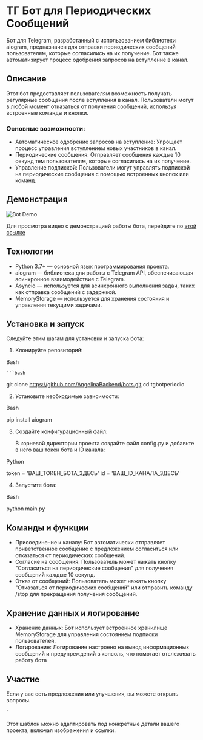 # ТГ Бот для Периодических Сообщений

Бот для Telegram, разработанный с использованием библиотеки aiogram, предназначен для отправки периодических сообщений пользователям, которые согласились на их получение. Бот также автоматизирует процесс одобрения запросов на вступление в канал.

## Описание

Этот бот предоставляет пользователям возможность получать регулярные сообщения после вступления в канал. Пользователи могут в любой момент отказаться от получения сообщений, используя встроенные команды и кнопки.

### Основные возможности:

- Автоматическое одобрение запросов на вступление: Упрощает процесс управления вступлением новых участников в канал.
- Периодические сообщения: Отправляет сообщения каждые 10 секунд тем пользователям, которые согласились на их получение.
- Управление подпиской: Пользователи могут управлять подпиской на периодические сообщения с помощью встроенных кнопок или команд.

## Демонстрация

![Bot Demo](https://via.placeholder.com/600x300) <!-- Замените URL на изображение демонстрации работы бота -->

Для просмотра видео с демонстрацией работы бота, перейдите по [этой ссылке](https://www.youtube.com/watch?v=example) <!-- Замените ссылку на ваше видео -->

## Технологии

- Python 3.7+ — основной язык программирования проекта.
- aiogram — библиотека для работы с Telegram API, обеспечивающая асинхронное взаимодействие с Telegram.
- Asyncio — используется для асинхронного выполнения задач, таких как отправка сообщений с задержкой.
- MemoryStorage — используется для хранения состояния и управления текущими задачами.

## Установка и запуск

Следуйте этим шагам для установки и запуска бота:

1. Клонируйте репозиторий:

  
Bash

    ```bash
   git clone https://github.com/AngelinaBackend/bots.git
   cd tgbotperiodic
   
2. Установите необходимые зависимости:

  
Bash

   pip install aiogram
   
3. Создайте конфигурационный файл:

   В корневой директории проекта создайте файл config.py и добавьте в него ваш токен бота и ID канала:

  
Python

   token = 'ВАШ_ТОКЕН_БОТА_ЗДЕСЬ'
   id = 'ВАШ_ID_КАНАЛА_ЗДЕСЬ'
   
4. Запустите бота:

  
Bash

   python main.py
   
## Команды и функции

- Присоединение к каналу: Бот автоматически отправляет приветственное сообщение с предложением согласиться или отказаться от периодических сообщений.
- Согласие на сообщения: Пользователь может нажать кнопку "Согласиться на периодические сообщения" для получения сообщений каждые 10 секунд.
- Отказ от сообщений: Пользователь может нажать кнопку "Отказаться от периодических сообщений" или отправить команду /stop для прекращения получения сообщений.

## Хранение данных и логирование

- Хранение данных: Бот использует встроенное хранилище MemoryStorage для управления состоянием подписки пользователей.
- Логирование: Логирование настроено на вывод информационных сообщений и предупреждений в консоль, что помогает отслеживать работу бота


## Участие

Если у вас есть предложения или улучшения, вы можете открыть вопросы.

`

Этот шаблон можно адаптировать под конкретные детали вашего проекта, включая изображения и ссылки.
